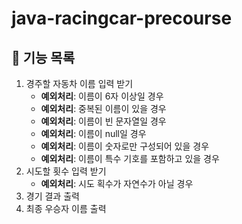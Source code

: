 # java-racingcar-precourse

## 📝 기능 목록
1. 경주할 자동차 이름 입력 받기
    - **예외처리**: 이름이 6자 이상일 경우  
    - **예외처리**: 중복된 이름이 있을 경우
    - **예외처리**: 이름이 빈 문자열일 경우  
    - **예외처리**: 이름이 null일 경우  
    - **예외처리**: 이름이 숫자로만 구성되어 있을 경우  
    - **예외처리**: 이름이 특수 기호를 포함하고 있을 경우
2. 시도할 횟수 입력 받기  
    - **예외처리**: 시도 획수가 자연수가 아닐 경우  
3. 경기 결과 출력  
4. 최종 우승자 이름 출력
